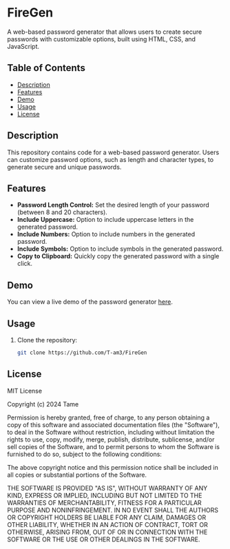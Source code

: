 # FireGen

A web-based password generator that allows users to create secure passwords with customizable options, built using HTML, CSS, and JavaScript.

## Table of Contents

- [Description](#description)
- [Features](#features)
- [Demo](#demo)
- [Usage](#usage)
- [License](#license)

## Description

This repository contains code for a web-based password generator. Users can customize password options, such as length and character types, to generate secure and unique passwords.

## Features

- **Password Length Control:** Set the desired length of your password (between 8 and 20 characters).
- **Include Uppercase:** Option to include uppercase letters in the generated password.
- **Include Numbers:** Option to include numbers in the generated password.
- **Include Symbols:** Option to include symbols in the generated password.
- **Copy to Clipboard:** Quickly copy the generated password with a single click.

## Demo

You can view a live demo of the password generator [here](https://tame.wtf/Demos/FireGen/).

## Usage

1. Clone the repository:

   ```bash
   git clone https://github.com/T-am3/FireGen

## License
MIT License

Copyright (c) 2024 Tame

Permission is hereby granted, free of charge, to any person obtaining a copy
of this software and associated documentation files (the "Software"), to deal
in the Software without restriction, including without limitation the rights
to use, copy, modify, merge, publish, distribute, sublicense, and/or sell
copies of the Software, and to permit persons to whom the Software is
furnished to do so, subject to the following conditions:

The above copyright notice and this permission notice shall be included in all
copies or substantial portions of the Software.

THE SOFTWARE IS PROVIDED "AS IS", WITHOUT WARRANTY OF ANY KIND, EXPRESS OR
IMPLIED, INCLUDING BUT NOT LIMITED TO THE WARRANTIES OF MERCHANTABILITY,
FITNESS FOR A PARTICULAR PURPOSE AND NONINFRINGEMENT. IN NO EVENT SHALL THE
AUTHORS OR COPYRIGHT HOLDERS BE LIABLE FOR ANY CLAIM, DAMAGES OR OTHER
LIABILITY, WHETHER IN AN ACTION OF CONTRACT, TORT OR OTHERWISE, ARISING FROM,
OUT OF OR IN CONNECTION WITH THE SOFTWARE OR THE USE OR OTHER DEALINGS IN THE
SOFTWARE.
